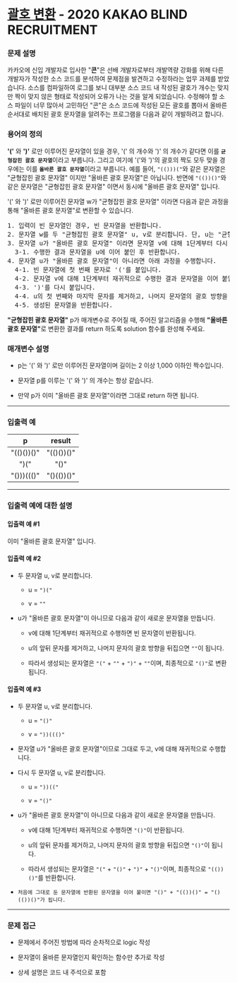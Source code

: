 # [괄호 변환](https://programmers.co.kr/learn/courses/30/lessons/60058) - 2020 KAKAO BLIND RECRUITMENT

### 문제 설명

카카오에 신입 개발자로 입사한 "**콘**"은 선배 개발자로부터 개발역량 강화를 위해 다른 개발자가 작성한 소스 코드를 분석하여 문제점을 발견하고 수정하라는 업무 과제를 받았습니다. 소스를 컴파일하여 로그를 보니 대부분 소스 코드 내 작성된 괄호가 개수는 맞지만 짝이 맞지 않은 형태로 작성되어 오류가 나는 것을 알게 되었습니다.
수정해야 할 소스 파일이 너무 많아서 고민하던 "콘"은 소스 코드에 작성된 모든 괄호를 뽑아서 올바른 순서대로 배치된 괄호 문자열을 알려주는 프로그램을 다음과 같이 개발하려고 합니다.

### **용어의 정의**

**'('** 와 **')'** 로만 이루어진 문자열이 있을 경우, '(' 의 개수와 ')' 의 개수가 같다면 이를 <b>`균형잡힌 괄호 문자열`</b>이라고 부릅니다.
그리고 여기에 '('와 ')'의 괄호의 짝도 모두 맞을 경우에는 이를 <b>`올바른 괄호 문자열`</b>이라고 부릅니다.
예를 들어, `"(()))("`와 같은 문자열은 "균형잡힌 괄호 문자열" 이지만 "올바른 괄호 문자열"은 아닙니다.
반면에 `"(())()"`와 같은 문자열은 "균형잡힌 괄호 문자열" 이면서 동시에 "올바른 괄호 문자열" 입니다.

'(' 와 ')' 로만 이루어진 문자열 w가 "균형잡힌 괄호 문자열" 이라면 다음과 같은 과정을 통해 "올바른 괄호 문자열"로 변환할 수 있습니다.

<pre>1. 입력이 빈 문자열인 경우, 빈 문자열을 반환합니다. 
2. 문자열 w를 두 "균형잡힌 괄호 문자열" u, v로 분리합니다. 단, u는 "균형잡힌 괄호 문자열"로 더 이상 분리할 수 없어야 하며, v는 빈 문자열이 될 수 있습니다. 
3. 문자열 u가 "올바른 괄호 문자열" 이라면 문자열 v에 대해 1단계부터 다시 수행합니다. 
  3-1. 수행한 결과 문자열을 u에 이어 붙인 후 반환합니다. 
4. 문자열 u가 "올바른 괄호 문자열"이 아니라면 아래 과정을 수행합니다. 
  4-1. 빈 문자열에 첫 번째 문자로 '('를 붙입니다. 
  4-2. 문자열 v에 대해 1단계부터 재귀적으로 수행한 결과 문자열을 이어 붙입니다. 
  4-3. ')'를 다시 붙입니다. 
  4-4. u의 첫 번째와 마지막 문자를 제거하고, 나머지 문자열의 괄호 방향을 뒤집어서 뒤에 붙입니다. 
  4-5. 생성된 문자열을 반환합니다.</pre>

<b>"균형잡힌 괄호 문자열"</b> p가 매개변수로 주어질 때, 주어진 알고리즘을 수행해 <b>"올바른 괄호 문자열"</b>로 변환한 결과를 return 하도록 solution 함수를 완성해 주세요.


### **매개변수 설명**

  - p는 '(' 와 ')' 로만 이루어진 문자열이며 길이는 2 이상 1,000 이하인 짝수입니다.

  - 문자열 p를 이루는 '(' 와 ')' 의 개수는 항상 같습니다.

  - 만약 p가 이미 "올바른 괄호 문자열"이라면 그대로 return 하면 됩니다.

---

### 입출력 예

|     p      |   result   |
| :--------: | :--------: |
| "(()())()" | "(()())()" |
|    ")("    |    "()"    |
| "()))((()" | "()(())()" |

---

### 입출력 예에 대한 설명

#### 입출력 예 #1

이미 "올바른 괄호 문자열" 입니다.

#### 입출력 예 #2

  - 두 문자열 u, v로 분리합니다.

    - u = `")("`

    - v = `""`

  - u가 "올바른 괄호 문자열"이 아니므로 다음과 같이 새로운 문자열을 만듭니다.

    - v에 대해 1단계부터 재귀적으로 수행하면 빈 문자열이 반환됩니다.

    - u의 앞뒤 문자를 제거하고, 나머지 문자의 괄호 방향을 뒤집으면 `""`이 됩니다.

    - 따라서 생성되는 문자열은 `"("` + `""` + `")"` + `""`이며, 최종적으로 `"()"`로 변환됩니다.

#### 입출력 예 #3

  - 두 문자열 u, v로 분리합니다.

    - u = `"()"`

    - v = `"))((()"`

  - 문자열 u가 "올바른 괄호 문자열"이므로 그대로 두고, v에 대해 재귀적으로 수행합니다.

  - 다시 두 문자열 u, v로 분리합니다.

    - u = `"))(("`

    - v = `"()"`

  - u가 "올바른 괄호 문자열"이 아니므로 다음과 같이 새로운 문자열을 만듭니다.

    - v에 대해 1단계부터 재귀적으로 수행하면 `"()"`이 반환됩니다.

    - u의 앞뒤 문자를 제거하고, 나머지 문자의 괄호 방향을 뒤집으면 `"()"`이 됩니다.

    - 따라서 생성되는 문자열은 `"("` + `"()"` + `")"` + `"()"`이며, 최종적으로 `"(())()"`를 반환합니다.

  - `처음에 그대로 둔 문자열에 반환된 문자열을 이어 붙이면 "()" + "(())()" = "()(())()"가 됩니다.`

---

### 문제 접근

  - 문제에서 주어진 방법에 따라 순차적으로 logic 작성

  - 문자열이 올바른 문자열인지 확인하는 함수만 추가로 작성

  - 상세 설명은 코드 내 주석으로 포함